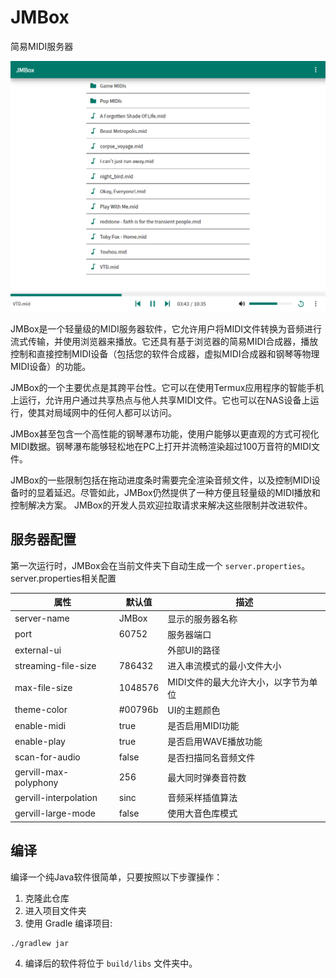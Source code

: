 # JMBox
简易MIDI服务器

![](resources/jmbox.png)


JMBox是一个轻量级的MIDI服务器软件，它允许用户将MIDI文件转换为音频进行流式传输，并使用浏览器来播放。它还具有基于浏览器的简易MIDI合成器，播放控制和直接控制MIDI设备（包括您的软件合成器，虚拟MIDI合成器和钢琴等物理MIDI设备）的功能。

JMBox的一个主要优点是其跨平台性。它可以在使用Termux应用程序的智能手机上运行，允许用户通过共享热点与他人共享MIDI文件。它也可以在NAS设备上运行，使其对局域网中的任何人都可以访问。

JMBox甚至包含一个高性能的钢琴瀑布功能，使用户能够以更直观的方式可视化MIDI数据。钢琴瀑布能够轻松地在PC上打开并流畅渲染超过100万音符的MIDI文件。

JMBox的一些限制包括在拖动进度条时需要完全渲染音频文件，以及控制MIDI设备时的显着延迟。尽管如此，JMBox仍然提供了一种方便且轻量级的MIDI播放和控制解决方案。 JMBox的开发人员欢迎拉取请求来解决这些限制并改进软件。

## 服务器配置
第一次运行时，JMBox会在当前文件夹下自动生成一个 `server.properties`。
server.properties相关配置

| 属性 | 默认值 | 描述 |
| --- | ------ | ----------- |
| server-name | JMBox | 显示的服务器名称 |
| port | 60752 | 服务器端口 |
| external-ui | | 外部UI的路径 |
| streaming-file-size | 786432 | 进入串流模式的最小文件大小 |
| max-file-size | 1048576 | MIDI文件的最大允许大小，以字节为单位 |
| theme-color | #00796b | UI的主题颜色 |
| enable-midi | true | 是否启用MIDI功能 |
| enable-play | true | 是否启用WAVE播放功能 |
| scan-for-audio | false | 是否扫描同名音频文件 |
| gervill-max-polyphony | 256 | 最大同时弹奏音符数 |
| gervill-interpolation | sinc | 音频采样插值算法 |
| gervill-large-mode | false | 使用大音色库模式 |


## 编译

编译一个纯Java软件很简单，只要按照以下步骤操作：
  1. 克隆此仓库 
  2. 进入项目文件夹
  3. 使用 Gradle 编译项目:
  ```
  ./gradlew jar
  ```
  4. 编译后的软件将位于 `build/libs` 文件夹中。